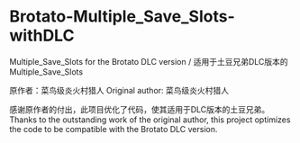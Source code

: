 # Brotato-Multiple_Save_Slots-withDLC
Multiple_Save_Slots for the Brotato DLC version / 适用于土豆兄弟DLC版本的Multiple_Save_Slots

原作者：菜鸟级炎火村猎人
Original author: 菜鸟级炎火村猎人

感谢原作者的付出，此项目优化了代码，使其适用于DLC版本的土豆兄弟。
Thanks to the outstanding work of the original author, this project optimizes the code to be compatible with the Brotato DLC version.

